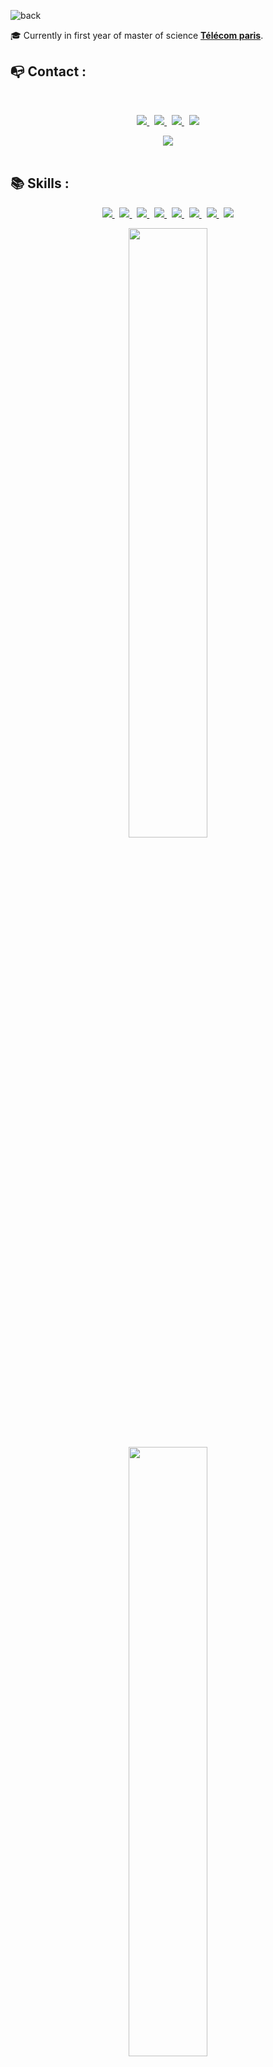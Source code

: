![back](https://user-images.githubusercontent.com/85460872/194729512-d2ad9e91-3ddb-4f99-a7ad-82235b990e78.png)

🎓 Currently in first year of master of science [**Télécom paris**](https://www.telecom-paris.fr).

## 📭 Contact :

<br>
<p align="center">
	<a href="https://www.linkedin.com/in/noe-vernier/">
		<img src="https://img.shields.io/badge/-LINKEDIN-0077B5?style=for-the-badge&logo=linkedin&logoColor=white">
	</a>
	<span>&nbsp;</span>
	<a href="https://twitter.com/NoeVernier">
		<img src="https://img.shields.io/badge/TWITTER-1DA1F2?style=for-the-badge&logo=twitter&logoColor=white">
	</a>
	<span>&nbsp;</span>
	<a href="mailto:vernier.noe@gmail.com">
		<img src="https://img.shields.io/badge/-GMAIL-D14836?style=for-the-badge&logo=gmail&logoColor=white">
	</a>
	<span>&nbsp;</span>
	<a href="https://noevernier.github.io">
		<img src="https://img.shields.io/badge/-noevernier.github.io-000000?style=for-the-badge&logo=react&logoColor=white">
	</a>
</p>

<p align="center">

  <img src ="https://github-readme-streak-stats.herokuapp.com?user=noevernier&theme=material-palenight&hide_border=true&background=FFFFFF00">
  <br>
  <br>
</p>

## 📚 Skills :

<p align="center">
	<a href="">
		<img src="https://img.shields.io/badge/-C++-2C41CB?style=for-the-badge&logo=C%2B%2B&logoColor=white">
	</a>
	<span>&nbsp;</span>
	<a href="">
		<img src="https://img.shields.io/badge/java-%23ED8B00.svg?style=for-the-badge&logo=java&logoColor=white">
	</a>
	<span>&nbsp;</span>
	<a href="">
		<img src="https://img.shields.io/badge/-Python-E426D6?style=for-the-badge&logo=Python&logoColor=white">
	</a>
	<span>&nbsp;</span>
	<a href="">
		<img src="https://img.shields.io/badge/Solidity-%23363636.svg?style=for-the-badge&logo=solidity&logoColor=white">
	</a>
	<span>&nbsp;</span>
	<a href="">
		<img src="https://img.shields.io/badge/c-%2300599C.svg?style=for-the-badge&logo=c&logoColor=white">
	</a>
	<span>&nbsp;</span>
	<a href="">
		<img src="https://img.shields.io/badge/-HTML-E15622?style=for-the-badge&logo=HTML5&logoColor=white">
	</a>
	<span>&nbsp;</span>
	<a href="">
		<img src="https://img.shields.io/badge/-JavaScript-E7BA15?style=for-the-badge&logo=JavaScript&logoColor=white">
	</a>
	<span>&nbsp;</span>
	<a href="">
		<img src="https://img.shields.io/badge/-OCaml-1B7FDE?style=for-the-badge&logo=OCAML&logoColor=white">
	</a>
</p>

<p align="center">
  <img height="50%" width="auto" src ="https://github-readme-stats.vercel.app/api?username=noevernier&show_icons=true&count_private=true&theme=material-palenight&hide_border=true&hide=issues,contribs&bg_color=00000000">
  <img height="50%" width="auto" src ="https://github-readme-stats.vercel.app/api/top-langs/?username=noevernier&layout=compact&hide_border=true&theme=material-palenight&bg_color=00000000&langs_count=6&hide=jupyter%20notebook,tex,css,php&exclude_repo=Pacman-AI">
  <br>
  <br>
</p>

## 📂 Projects :
